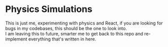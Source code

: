 # Physics Simulations

This is just me, experimenting with physics and React, if you are looking for bugs in my codebases, this should be the one to look into.
<br>
I am leaving this to future, smarter me to get back to this repo and re-implement everything that's written in here.

